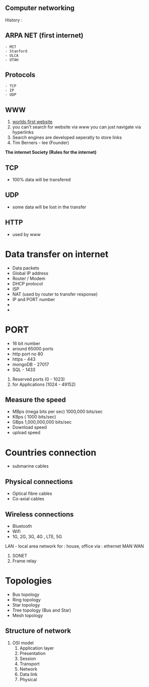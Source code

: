 ## Computer networking

History : 
## ARPA NET (first internet)
    - MIT
    - Stanford
    - ULCA
    - UTAH

## Protocols
    - TCP
    - IP
    - UDP

## WWW   
1. [worlds first website](http://info.cern.ch/hypertext/WWW/TheProject.html)
2. you can't search for website via www you can just navigate via hyperlinks
3. Search engines are developed seperatly to store links
4. Tim Berners - lee (Founder)

**The internet Society (Rules for the internet)**

 ## TCP 
 - 100% data will be transfered

 ## UDP
 - some data will be lost in the transfer

 ## HTTP
 - used by www

 # Data transfer on internet
 - Data packets
 - Global IP address
 - Router / Modem
 - DHCP protocol
 - ISP
 - NAT (used by router to transfer response)
 - IP and PORT number
 - 
 -  

 # PORT
 - 16 bit number
 - around 65000 ports 
 - http port no 80
 - https - 443
 - mongoDB - 27017
 - SQL - 1433

1. Reserved ports (0 - 1023)
2. for Applications (1024 - 49152)


## Measure the speed
- MBps (mega bits per sec) 1000,000 bits/sec
- KBps ( 1000 bits/sec)
- GBps  1,000,000,000 bits/sec
- Download speed
- upload speed

# Countries connection
- submarine cables

## Physical connections
- Optical fibre cables
- Co-axial cables

## Wireless connections
- Bluetooth
- Wifi
- 1G, 2G, 3G, 4G , LTE, 5G


LAN - local area network
 for : house, office
 via : ethernet
MAN
WAN


1. SONET
2. Frame relay


# Topologies
- Bus topology
- Ring topology
- Star topology
- Tree topology (Bus and Star)
- Mesh topology

## Structure of network
1. OSI model
     1. Application layer
     2. Presentation
     3. Session
     4. Transport
     5. Network
     6. Data link
     7. Physical


